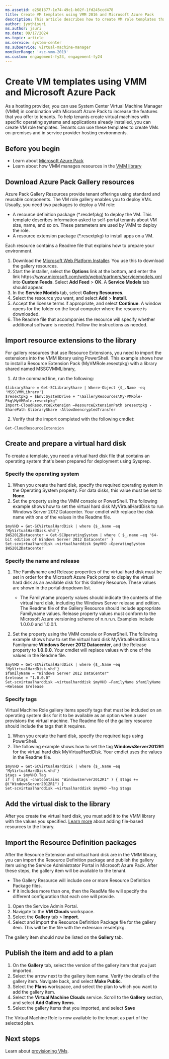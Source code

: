 ```yaml
---
ms.assetid: e2581377-1e74-49c1-b02f-1fd245ccd478
title: Create VM templates using VMM 2016 and Microsoft Azure Pack
description: This article describes how to create VM role templates that can be used by tenants
author: jyothisuri
ms.author: jsuri
ms.date: 09/17/2024
ms.topic: article
ms.service: system-center
ms.subservice: virtual-machine-manager
monikerRange: '<sc-vmm-2019'
ms.custom: engagement-fy23, engagement-fy24
---
```


# Create VM templates using VMM and Microsoft Azure Pack




As a hosting provider, you can use System Center Virtual Machine Manager (VMM) in combination with Microsoft Azure Pack to increase the features that you offer to tenants. To help tenants create virtual machines with specific operating systems and applications already installed, you can create VM role templates. Tenants can use these templates to create VMs on-premises and in service provider hosting environments.

## Before you begin

- Learn about [Microsoft Azure Pack](/previous-versions/azure/windows-server-azure-pack/dn296435(v=technet.10))
- Learn about how VMM manages resources in the [VMM library](manage-library-server.md)

## Download Azure Pack Gallery resources

Azure Pack Gallery Resources provide tenant offerings using standard and reusable components. The VM role gallery enables you to deploy VMs. Usually, you need two packages to deploy a VM role:

- A resource definition package (\*\.resdefpkg) to deploy the VM. This template describes information asked to self-portal tenants about VM size, name, and so on. These parameters are used by VMM to deploy the role.
- A resource extension package (\*\.resextpkg) to install apps on a VM.

Each resource contains a Readme file that explains how to prepare your environment.

1. Download the [Microsoft Web Platform Installer](https://www.microsoft.com/web/downloads/platform.aspx). You use this to download the gallery resources.
2. Start the installer, select the **Options** link at the bottom, and enter the link https:\//www.microsoft.com/web/webpi/partners/servicemodels.xml into **Custom Feeds**. Select **Add Feed** > **OK**. A **Service Models** tab should appear.
3. In the **Service Models** tab, select **Gallery Resources**.
4. Select the resource you want, and select **Add** > **Install**.
5. Accept the license terms if appropriate, and select **Continue**. A window opens for the folder on the local computer where the resource is downloaded.
6. The Readme file that accompanies the resource will specify whether additional software is needed. Follow the instructions as needed.

## Import resource extensions to the library

For gallery resources that use Resource Extensions, you need to import the extensions into the VMM library using PowerShell. This example shows how to install a Resource Extension Pack (MyVMRole.resextpkg) with a library shared named MSSCVMMLibrary,

1. At the command line, run the following:

```
$libraryShare = Get-SCLibraryShare | Where-Object {$_.Name -eq 'MSSCVMMLibrary'}
$resextpkg = $Env:SystemDrive + "\GalleryResources\My-VMRole-Pkg\MyVMRole.resextpkg"
Import-CloudResourceExtension –ResourceExtensionPath $resextpkg -SharePath $libraryShare -AllowUnencryptedTransfer
```
2. Verify that the import completed with the following cmdlet:

```
Get-CloudResourceExtension
```

## Create and prepare a virtual hard disk

To create a template, you need a virtual hard disk file that contains an operating system that's been prepared for deployment using Sysprep.

### Specify the operating system

1. When you create the hard disk, specify the required operating system in the Operating System property. For data disks, this value must be set to **None**.
2. Set the property using the VMM console or PowerShell. The following example shows how to set the virtual hard disk MyVirtualHardDisk to run Windows Server 2012 Datacenter. Your cmdlet with replace the disk name with one of the values in the Readme file.

```
$myVHD = Get-SCVirtualHardDisk | where {$_.Name –eq 'MyVirtualHardDisk.vhd'}
$WS2012Datacenter = Get-SCOperatingSystem | where { $_.name –eq '64-bit edition of Windows Server 2012 Datacenter' }
Set-scvirtualharddisk –virtualharddisk $myVHD –OperatingSystem $WS2012Datacenter
```

### Specify the name and release

1. The Familyname and Release properties of the virtual hard disk must be set in order for the Microsoft Azure Pack portal to display the virtual hard disk as an available disk for this Gallery Resource. These values are shown in the portal dropdown list.

    - The Familyname property values should indicate the contents of the virtual hard disk, including the Windows Server release and edition. The Readme file of the Gallery Resource should include appropriate Familyname values.
    Release property values must conform to the Microsoft Azure versioning scheme of n.n.n.n. Examples include 1.0.0.0 and 1.0.0.1.

2. Set the property using the VMM console or PowerShell. The following example shows how to set the virtual hard disk MyVirtualHardDisk to a Familyname **Windows Server 2012 Datacenter**, and the Release property to **1.0.0.0**. Your cmdlet will replace values with one of the values in the Readme file.

```
$myVHD = Get-SCVirtualHardDisk | where {$_.Name –eq 'MyVirtualHardDisk.vhd'}
$familyName = "Windows Server 2012 DataCenter"
$release = "1.0.0.0"
Set-scvirtualharddisk –virtualharddisk $myVHD –FamilyName $familyName –Release $release
```

### Specify tags

Virtual Machine Role gallery items specify tags that must be included on an operating system disk for it to be available as an option when a user provisions the virtual machine. The Readme file of the gallery resource should include the tags that it requires.

1. When you create the hard disk, specify the required tags using PowerShell.
2. The following example shows how to set the tag **WindowsServer2012R1** for the virtual hard disk MyVirtualHardDisk. Your cmdlet uses the values in the Readme file.

```
$myVHD = Get-SCVirtualHardDisk | where {$_.Name –eq 'MyVirtualHardDisk.vhd'}
$tags = $myVHD.Tag
if ( $tags -cnotcontains "WindowsServer2012R1" ) { $tags += @("WindowsServer2012R1") }
Set-scvirtualharddisk –virtualharddisk $myVHD –Tag $tags
```
## Add the virtual disk to the library

After you create the virtual hard disk, you must add it to the VMM library with the values you specified. [Learn more](library-files.md) about adding file-based resources to the library.

## Import the Resource Definition packages

After the Resource Extension and virtual hard disk are in the VMM library, you can import the Resource Definition package and publish the gallery item using the Service Administrator Portal in Microsoft Azure Pack. After these steps, the gallery item will be available to the tenant.

- The Gallery Resource will include one or more Resource Definition Package files.
- If it includes more than one, then the ReadMe file will specify the different configuration that each one will provide.

1. Open the Service Admin Portal.
2. Navigate to the **VM Clouds** workspace.
3. Select the **Gallery** tab > **Import**.
4. Select and import the Resource Definition Package file for the gallery item. This will be the file with the extension resdefpkg.

The gallery item should now be listed on the **Gallery** tab.

## Publish the item and add to a plan

1. On the **Gallery** tab, select the version of the gallery item that you just imported.
2. Select the arrow next to the gallery item name. Verify the details of the gallery item. Navigate back, and select **Make Public**.
3. Select the **Plans** workspace, and select the plan to which you want to add the gallery item.
4. Select the **Virtual Machine Clouds** service. Scroll to the **Gallery** section, and select **Add Gallery Items**.
5. Select the gallery items that you imported, and select **Save**

The Virtual Machine Role is now available to the tenant as part of the selected plan.


## Next steps

Learn about [provisioning VMs](provision-vms.md).
